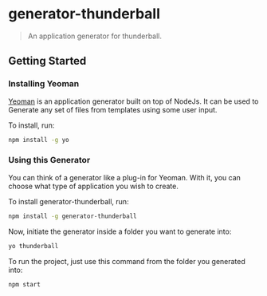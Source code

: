 # generator-thunderball
> An application generator for thunderball.

## Getting Started

### Installing Yeoman

[Yeoman](http://yeoman.io) is an application generator built on top of NodeJs. It can be used to Generate any set of files from templates using some user input.

To install, run:

```bash
npm install -g yo
```

### Using this Generator

You can think of a generator like a plug-in for Yeoman. With it, you can choose what type of application you wish to create.

To install generator-thunderball, run:

```bash
npm install -g generator-thunderball
```

Now, initiate the generator inside a folder you want to generate into:

```bash
yo thunderball
```

To run the project, just use this command from the folder you generated into:

```bash
npm start
```
